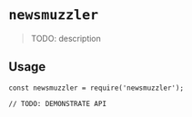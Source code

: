 # `newsmuzzler`

> TODO: description

## Usage

```
const newsmuzzler = require('newsmuzzler');

// TODO: DEMONSTRATE API
```
